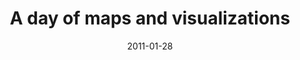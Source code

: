 ---
date: 2011-01-28
title: A day of maps and visualizations
source: "Sciblogs: Aimee Whitcroft"
sourceUrl: https://sciblogs.co.nz/misc-ience/2011/01/28/a-day-of-maps-and-visualisations/
pdfLink: 20110128-aimee-whitcroft.pdf
---